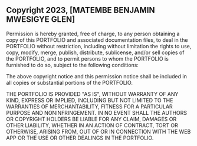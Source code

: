 ## Copyright 2023, [MATEMBE BENJAMIN MWESIGYE GLEN]


Permission is hereby granted, free of charge, to any person obtaining a copy of this PORTFOLIO and associated documentation files, to deal in the PORTFOLIO without restriction, including without limitation the rights to use, copy, modify, merge, publish, distribute, sublicense, and/or sell copies of the PORTFOLIO, and to permit persons to whom the PORTFOLIO is furnished to do so, subject to the following conditions:

The above copyright notice and this permission notice shall be included in all copies or substantial portions of the PORTFOLIO.

THE PORTFOLIO IS PROVIDED "AS IS", WITHOUT WARRANTY OF ANY KIND, EXPRESS OR IMPLIED, INCLUDING BUT NOT LIMITED TO THE WARRANTIES OF MERCHANTABILITY, FITNESS FOR A PARTICULAR PURPOSE AND NONINFRINGEMENT. IN NO EVENT SHALL THE AUTHORS OR COPYRIGHT HOLDERS BE LIABLE FOR ANY CLAIM, DAMAGES OR OTHER LIABILITY, WHETHER IN AN ACTION OF CONTRACT, TORT OR OTHERWISE, ARISING FROM, OUT OF OR IN CONNECTION WITH THE WEB APP OR THE USE OR OTHER DEALINGS IN THE PORTFOLIO.